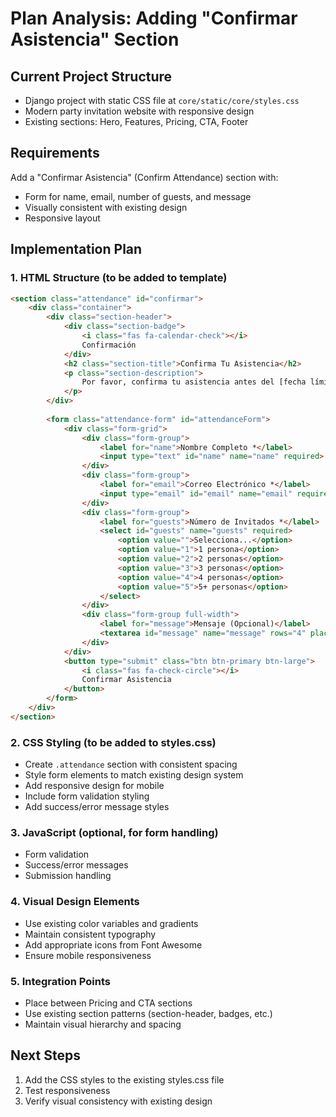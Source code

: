 # Plan Analysis: Adding "Confirmar Asistencia" Section

## Current Project Structure
- Django project with static CSS file at `core/static/core/styles.css`
- Modern party invitation website with responsive design
- Existing sections: Hero, Features, Pricing, CTA, Footer

## Requirements
Add a "Confirmar Asistencia" (Confirm Attendance) section with:
- Form for name, email, number of guests, and message
- Visually consistent with existing design
- Responsive layout

## Implementation Plan

### 1. HTML Structure (to be added to template)
```html
<section class="attendance" id="confirmar">
    <div class="container">
        <div class="section-header">
            <div class="section-badge">
                <i class="fas fa-calendar-check"></i>
                Confirmación
            </div>
            <h2 class="section-title">Confirma Tu Asistencia</h2>
            <p class="section-description">
                Por favor, confirma tu asistencia antes del [fecha límite] para ayudarnos con la organización.
            </p>
        </div>
        
        <form class="attendance-form" id="attendanceForm">
            <div class="form-grid">
                <div class="form-group">
                    <label for="name">Nombre Completo *</label>
                    <input type="text" id="name" name="name" required>
                </div>
                <div class="form-group">
                    <label for="email">Correo Electrónico *</label>
                    <input type="email" id="email" name="email" required>
                </div>
                <div class="form-group">
                    <label for="guests">Número de Invitados *</label>
                    <select id="guests" name="guests" required>
                        <option value="">Selecciona...</option>
                        <option value="1">1 persona</option>
                        <option value="2">2 personas</option>
                        <option value="3">3 personas</option>
                        <option value="4">4 personas</option>
                        <option value="5">5+ personas</option>
                    </select>
                </div>
                <div class="form-group full-width">
                    <label for="message">Mensaje (Opcional)</label>
                    <textarea id="message" name="message" rows="4" placeholder="¿Alguna alergia alimentaria o comentario especial?"></textarea>
                </div>
            </div>
            <button type="submit" class="btn btn-primary btn-large">
                <i class="fas fa-check-circle"></i>
                Confirmar Asistencia
            </button>
        </form>
    </div>
</section>
```

### 2. CSS Styling (to be added to styles.css)
- Create `.attendance` section with consistent spacing
- Style form elements to match existing design system
- Add responsive design for mobile
- Include form validation styling
- Add success/error message styles

### 3. JavaScript (optional, for form handling)
- Form validation
- Success/error messages
- Submission handling

### 4. Visual Design Elements
- Use existing color variables and gradients
- Maintain consistent typography
- Add appropriate icons from Font Awesome
- Ensure mobile responsiveness

### 5. Integration Points
- Place between Pricing and CTA sections
- Use existing section patterns (section-header, badges, etc.)
- Maintain visual hierarchy and spacing

## Next Steps
1. Add the CSS styles to the existing styles.css file
2. Test responsiveness
3. Verify visual consistency with existing design
